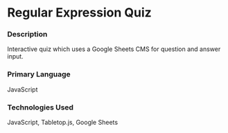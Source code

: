 # Regular Expression Quiz

### Description

Interactive quiz which uses a Google Sheets CMS for question and answer input.


### Primary Language

JavaScript

### Technologies Used

JavaScript, Tabletop.js, Google Sheets

